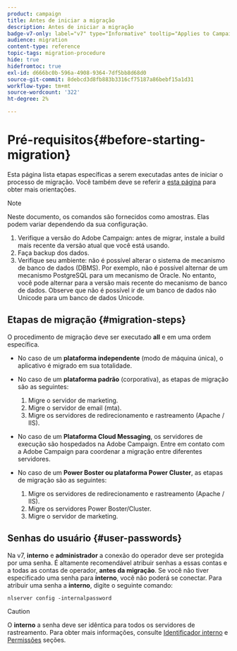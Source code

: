 ```yaml
---
product: campaign
title: Antes de iniciar a migração
description: Antes de iniciar a migração
badge-v7-only: label="v7" type="Informative" tooltip="Applies to Campaign Classic v7 only"
audience: migration
content-type: reference
topic-tags: migration-procedure
hide: true
hidefromtoc: true
exl-id: d666bc0b-596a-4908-9364-7df5bb8d68d0
source-git-commit: 8debcd3d8fb883b3316cf75187a86bebf15a1d31
workflow-type: tm+mt
source-wordcount: '322'
ht-degree: 2%

---
```


# Pré-requisitos{#before-starting-migration}



Esta página lista etapas específicas a serem executadas antes de iniciar o processo de migração. Você também deve se referir a [esta página](about-migration.md) para obter mais orientações.

>[!NOTE]
>
>Neste documento, os comandos são fornecidos como amostras. Elas podem variar dependendo da sua configuração.

1. Verifique a versão do Adobe Campaign: antes de migrar, instale a build mais recente da versão atual que você está usando.
1. Faça backup dos dados.
1. Verifique seu ambiente: não é possível alterar o sistema de mecanismo de banco de dados (DBMS). Por exemplo, não é possível alternar de um mecanismo PostgreSQL para um mecanismo de Oracle. No entanto, você pode alternar para a versão mais recente do mecanismo de banco de dados. Observe que não é possível ir de um banco de dados não Unicode para um banco de dados Unicode.

## Etapas de migração {#migration-steps}

O procedimento de migração deve ser executado **all** e em uma ordem específica.

* No caso de um **plataforma independente** (modo de máquina única), o aplicativo é migrado em sua totalidade.
* No caso de um **plataforma padrão** (corporativa), as etapas de migração são as seguintes:

   1. Migre o servidor de marketing.
   1. Migre o servidor de email (mta).
   1. Migre os servidores de redirecionamento e rastreamento (Apache / IIS).

* No caso de um **Plataforma Cloud Messaging**, os servidores de execução são hospedados na Adobe Campaign. Entre em contato com a Adobe Campaign para coordenar a migração entre diferentes servidores.
* No caso de um **Power Boster ou plataforma Power Cluster**, as etapas de migração são as seguintes:

   1. Migre os servidores de redirecionamento e rastreamento (Apache / IIS).
   1. Migre os servidores Power Boster/Cluster.
   1. Migre o servidor de marketing.

## Senhas do usuário {#user-passwords}

Na v7, **interno** e **administrador** a conexão do operador deve ser protegida por uma senha. É altamente recomendável atribuir senhas a essas contas e a todas as contas de operador, **antes da migração**. Se você não tiver especificado uma senha para **interno**, você não poderá se conectar. Para atribuir uma senha a **interno**, digite o seguinte comando:

```
nlserver config -internalpassword
```

>[!CAUTION]
>
>O **interno** a senha deve ser idêntica para todos os servidores de rastreamento. Para obter mais informações, consulte [Identificador interno](../../installation/using/configuring-campaign-server.md#internal-identifier) e [Permissões](../../platform/using/access-management.md) seções.
